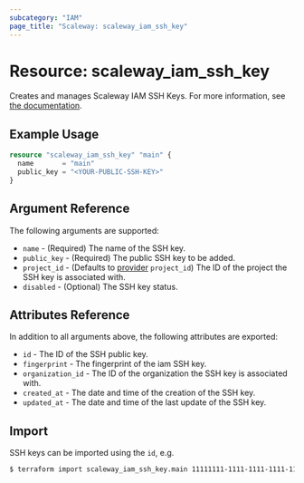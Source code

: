 ```yaml
---
subcategory: "IAM"
page_title: "Scaleway: scaleway_iam_ssh_key"
---
```


# Resource: scaleway_iam_ssh_key

Creates and manages Scaleway IAM SSH Keys.
For more information,
see [the documentation](https://www.scaleway.com/en/developers/api/iam/#ssh-keys-d8ccd4).

## Example Usage

```terraform
resource "scaleway_iam_ssh_key" "main" {
  name       = "main"
  public_key = "<YOUR-PUBLIC-SSH-KEY>"
}
```

## Argument Reference

The following arguments are supported:

- `name` - (Required) The name of the SSH key.
- `public_key` - (Required) The public SSH key to be added.
- `project_id` - (Defaults to [provider](../index.md#project_id) `project_id`) The ID of the project the SSH key is
  associated with.
- `disabled` - (Optional) The SSH key status.

## Attributes Reference

In addition to all arguments above, the following attributes are exported:

- `id` - The ID of the SSH public key.
- `fingerprint` - The fingerprint of the iam SSH key.
- `organization_id` - The ID of the organization the SSH key is associated with.
- `created_at` - The date and time of the creation of the SSH key.
- `updated_at` - The date and time of the last update of the SSH key.

## Import

SSH keys can be imported using the `id`, e.g.

```bash
$ terraform import scaleway_iam_ssh_key.main 11111111-1111-1111-1111-111111111111
```
